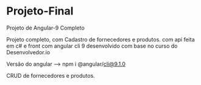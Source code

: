 # Projeto-Final
Projeto de Angular-9 Completo

Projeto completo, com Cadastro de fornecedores e produtos.
com api feita em c# e front com angular cli 9 desenvolvido com base no curso do Desenvolvedor.io

Versão do angular --> npm i @angular/cli@9.1.0

CRUD de fornecedores e produtos.
